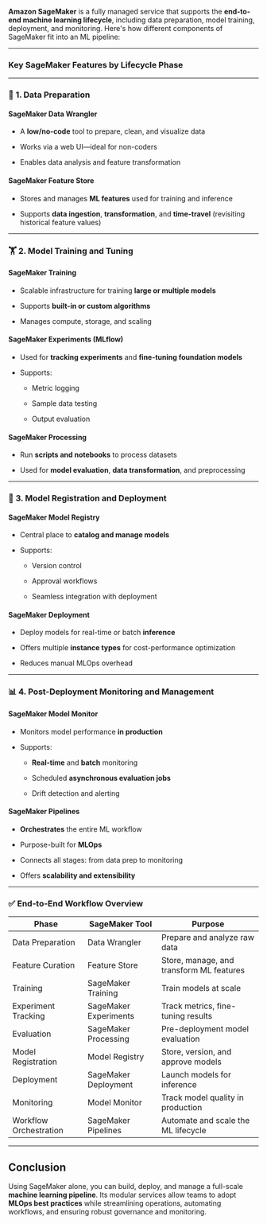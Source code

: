 **Amazon SageMaker** is a fully managed service that supports the **end-to-end machine learning lifecycle**, including data preparation, model training, deployment, and monitoring. Here's how different components of SageMaker fit into an ML pipeline:

---

### **Key SageMaker Features by Lifecycle Phase**

---

### 🧹 **1. Data Preparation**

#### **SageMaker Data Wrangler**

- A **low/no-code** tool to prepare, clean, and visualize data
    
- Works via a web UI—ideal for non-coders
    
- Enables data analysis and feature transformation
    

#### **SageMaker Feature Store**

- Stores and manages **ML features** used for training and inference
    
- Supports **data ingestion**, **transformation**, and **time-travel** (revisiting historical feature values)
    

---

### 🏋️ **2. Model Training and Tuning**

#### **SageMaker Training**

- Scalable infrastructure for training **large or multiple models**
    
- Supports **built-in or custom algorithms**
    
- Manages compute, storage, and scaling
    

#### **SageMaker Experiments (MLflow)**

- Used for **tracking experiments** and **fine-tuning foundation models**
    
- Supports:
    
    - Metric logging
        
    - Sample data testing
        
    - Output evaluation
        

#### **SageMaker Processing**

- Run **scripts and notebooks** to process datasets
    
- Used for **model evaluation**, **data transformation**, and preprocessing
    

---

### 🧾 **3. Model Registration and Deployment**

#### **SageMaker Model Registry**

- Central place to **catalog and manage models**
    
- Supports:
    
    - Version control
        
    - Approval workflows
        
    - Seamless integration with deployment
        

#### **SageMaker Deployment**

- Deploy models for real-time or batch **inference**
    
- Offers multiple **instance types** for cost-performance optimization
    
- Reduces manual MLOps overhead
    

---

### 📊 **4. Post-Deployment Monitoring and Management**

#### **SageMaker Model Monitor**

- Monitors model performance **in production**
    
- Supports:
    
    - **Real-time** and **batch** monitoring
        
    - Scheduled **asynchronous evaluation jobs**
        
    - Drift detection and alerting
        

#### **SageMaker Pipelines**

- **Orchestrates** the entire ML workflow
    
- Purpose-built for **MLOps**
    
- Connects all stages: from data prep to monitoring
    
- Offers **scalability and extensibility**
    

---

### ✅ **End-to-End Workflow Overview**

|Phase|SageMaker Tool|Purpose|
|---|---|---|
|Data Preparation|Data Wrangler|Prepare and analyze raw data|
|Feature Curation|Feature Store|Store, manage, and transform ML features|
|Training|SageMaker Training|Train models at scale|
|Experiment Tracking|SageMaker Experiments|Track metrics, fine-tuning results|
|Evaluation|SageMaker Processing|Pre-deployment model evaluation|
|Model Registration|Model Registry|Store, version, and approve models|
|Deployment|SageMaker Deployment|Launch models for inference|
|Monitoring|Model Monitor|Track model quality in production|
|Workflow Orchestration|SageMaker Pipelines|Automate and scale the ML lifecycle|

---

## **Conclusion**

Using SageMaker alone, you can build, deploy, and manage a full-scale **machine learning pipeline**. Its modular services allow teams to adopt **MLOps best practices** while streamlining operations, automating workflows, and ensuring robust governance and monitoring.